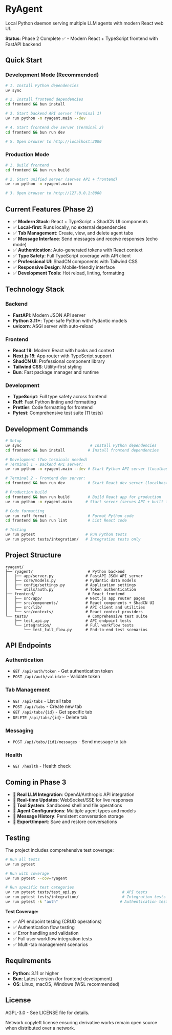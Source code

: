 # RyAgent

Local Python daemon serving multiple LLM agents with modern React web UI.

**Status**: Phase 2 Complete ✅ - Modern React + TypeScript frontend with FastAPI backend

## Quick Start

### Development Mode (Recommended)

```bash
# 1. Install Python dependencies
uv sync

# 2. Install frontend dependencies
cd frontend && bun install

# 3. Start backend API server (Terminal 1)
uv run python -m ryagent.main --dev

# 4. Start frontend dev server (Terminal 2)
cd frontend && bun run dev

# 5. Open browser to http://localhost:3000
```

### Production Mode

```bash
# 1. Build frontend
cd frontend && bun run build

# 2. Start unified server (serves API + frontend)
uv run python -m ryagent.main

# 3. Open browser to http://127.0.0.1:8000
```

## Current Features (Phase 2)

- ✅ **Modern Stack**: React + TypeScript + ShadCN UI components
- ✅ **Local-first**: Runs locally, no external dependencies  
- ✅ **Tab Management**: Create, view, and delete agent tabs
- ✅ **Message Interface**: Send messages and receive responses (echo mode)
- ✅ **Authentication**: Auto-generated tokens with React context
- ✅ **Type Safety**: Full TypeScript coverage with API client
- ✅ **Professional UI**: ShadCN components with Tailwind CSS
- ✅ **Responsive Design**: Mobile-friendly interface
- ✅ **Development Tools**: Hot reload, linting, formatting

## Technology Stack

### Backend
- **FastAPI**: Modern JSON API server
- **Python 3.11+**: Type-safe Python with Pydantic models
- **uvicorn**: ASGI server with auto-reload

### Frontend  
- **React 19**: Modern React with hooks and context
- **Next.js 15**: App router with TypeScript support
- **ShadCN UI**: Professional component library
- **Tailwind CSS**: Utility-first styling
- **Bun**: Fast package manager and runtime

### Development
- **TypeScript**: Full type safety across frontend
- **Ruff**: Fast Python linting and formatting
- **Prettier**: Code formatting for frontend
- **Pytest**: Comprehensive test suite (11 tests)

## Development Commands

```bash
# Setup
uv sync                              # Install Python dependencies
cd frontend && bun install          # Install frontend dependencies

# Development (Two terminals needed)
# Terminal 1 - Backend API server:
uv run python -m ryagent.main --dev # Start Python API server (localhost:8000)

# Terminal 2 - Frontend dev server: 
cd frontend && bun run dev          # Start React dev server (localhost:3000)

# Production build
cd frontend && bun run build        # Build React app for production
uv run python -m ryagent.main      # Start server (serves API + built frontend)

# Code formatting
uv run ruff format .                # Format Python code
cd frontend && bun run lint         # Lint React code

# Testing
uv run pytest                      # Run Python tests
uv run pytest tests/integration/   # Integration tests only
```

## Project Structure

```
ryagent/
├── ryagent/                        # Python backend
│   ├── app/server.py              # FastAPI JSON API server
│   ├── core/models.py             # Pydantic data models  
│   ├── config/settings.py         # Application settings
│   └── utils/auth.py              # Token authentication
├── frontend/                       # React frontend
│   ├── src/app/                   # Next.js app router pages
│   ├── src/components/            # React components + ShadCN UI
│   ├── src/lib/                   # API client and utilities
│   └── src/contexts/              # React context providers
└── tests/                          # Comprehensive test suite
    ├── test_api.py                # API endpoint tests  
    └── integration/               # Full workflow tests
        └── test_full_flow.py      # End-to-end test scenarios
```

## API Endpoints

### Authentication
- `GET /api/auth/token` - Get authentication token
- `POST /api/auth/validate` - Validate token

### Tab Management  
- `GET /api/tabs` - List all tabs
- `POST /api/tabs` - Create new tab
- `GET /api/tabs/{id}` - Get specific tab
- `DELETE /api/tabs/{id}` - Delete tab

### Messaging
- `POST /api/tabs/{id}/messages` - Send message to tab

### Health
- `GET /health` - Health check

## Coming in Phase 3

- 🔄 **Real LLM Integration**: OpenAI/Anthropic API integration
- 🔄 **Real-time Updates**: WebSocket/SSE for live responses  
- 🔄 **Tool System**: Sandboxed shell and file operations
- 🔄 **Agent Configurations**: Multiple agent types and models
- 🔄 **Message History**: Persistent conversation storage
- 🔄 **Export/Import**: Save and restore conversations

## Testing

The project includes comprehensive test coverage:

```bash
# Run all tests
uv run pytest

# Run with coverage
uv run pytest --cov=ryagent

# Run specific test categories  
uv run pytest tests/test_api.py                    # API tests
uv run pytest tests/integration/                   # Integration tests
uv run pytest -k "auth"                           # Authentication tests
```

**Test Coverage:**
- ✅ API endpoint testing (CRUD operations)
- ✅ Authentication flow testing
- ✅ Error handling and validation
- ✅ Full user workflow integration tests
- ✅ Multi-tab management scenarios

## Requirements

- **Python**: 3.11 or higher
- **Bun**: Latest version (for frontend development)  
- **OS**: Linux, macOS, Windows (WSL recommended)

## License

AGPL-3.0 - See LICENSE file for details.

Network copyleft license ensuring derivative works remain open source when distributed over a network.